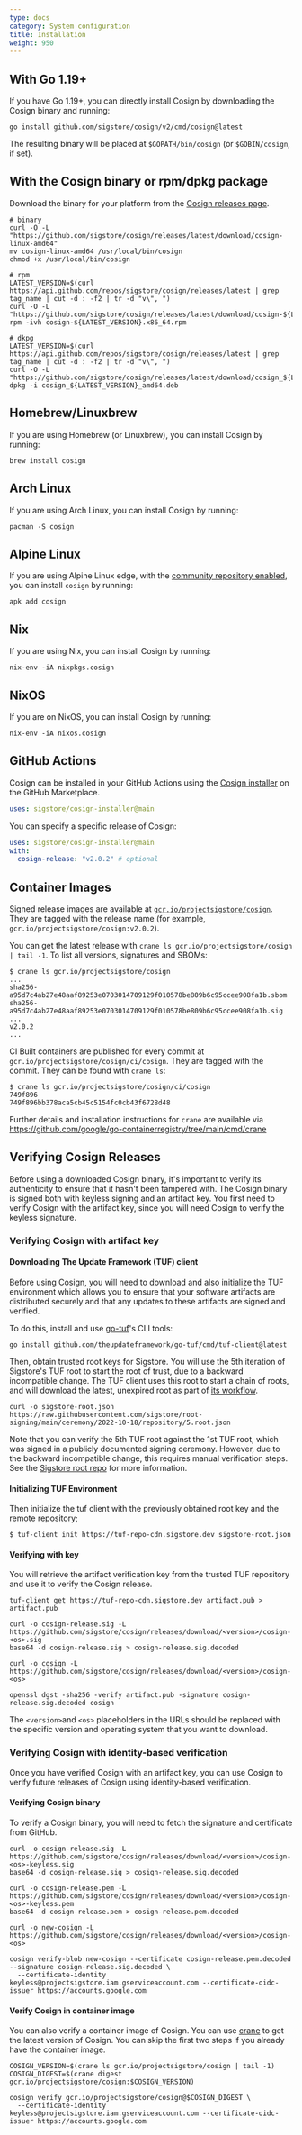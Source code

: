 ```yaml
---
type: docs
category: System configuration
title: Installation
weight: 950
---
```


## With Go 1.19+

If you have Go 1.19+, you can directly install Cosign by downloading the Cosign binary and running:

```console
go install github.com/sigstore/cosign/v2/cmd/cosign@latest
```

The resulting binary will be placed at `$GOPATH/bin/cosign` (or `$GOBIN/cosign`, if set).

## With the Cosign binary or rpm/dpkg package

Download the binary for your platform from the [Cosign releases page](https://github.com/sigstore/cosign/releases/latest).

```console
# binary
curl -O -L "https://github.com/sigstore/cosign/releases/latest/download/cosign-linux-amd64"
mv cosign-linux-amd64 /usr/local/bin/cosign
chmod +x /usr/local/bin/cosign

# rpm
LATEST_VERSION=$(curl https://api.github.com/repos/sigstore/cosign/releases/latest | grep tag_name | cut -d : -f2 | tr -d "v\", ")
curl -O -L "https://github.com/sigstore/cosign/releases/latest/download/cosign-${LATEST_VERSION}.x86_64.rpm"
rpm -ivh cosign-${LATEST_VERSION}.x86_64.rpm

# dkpg
LATEST_VERSION=$(curl https://api.github.com/repos/sigstore/cosign/releases/latest | grep tag_name | cut -d : -f2 | tr -d "v\", ")
curl -O -L "https://github.com/sigstore/cosign/releases/latest/download/cosign_${LATEST_VERSION}_amd64.deb"
dpkg -i cosign_${LATEST_VERSION}_amd64.deb
```

## Homebrew/Linuxbrew

If you are using Homebrew (or Linuxbrew), you can install Cosign by running:

```console
brew install cosign
```

## Arch Linux

If you are using Arch Linux, you can install Cosign by running:

```console
pacman -S cosign
```

## Alpine Linux

If you are using Alpine Linux edge, with the [community repository enabled](https://wiki.alpinelinux.org/w/index.php?title=Enable_Community_Repository),
you can install `cosign` by running:

```console
apk add cosign
```

## Nix

If you are using Nix, you can install Cosign by running:

```console
nix-env -iA nixpkgs.cosign
```

## NixOS

If you are on NixOS, you can install Cosign by running:

```console
nix-env -iA nixos.cosign
```

## GitHub Actions

Cosign can be installed in your GitHub Actions using the [Cosign installer](https://github.com/marketplace/actions/cosign-installer) on the GitHub Marketplace.

```yaml
uses: sigstore/cosign-installer@main
```

You can specify a specific release of Cosign:

```yaml
uses: sigstore/cosign-installer@main
with:
  cosign-release: "v2.0.2" # optional
```

## Container Images

Signed release images are available at [`gcr.io/projectsigstore/cosign`](http://gcr.io/projectsigstore/cosign).
They are tagged with the release name (for example, `gcr.io/projectsigstore/cosign:v2.0.2`).

You can get the latest release with `crane ls gcr.io/projectsigstore/cosign | tail -1`. To list all versions, signatures and SBOMs:

```console
$ crane ls gcr.io/projectsigstore/cosign
...
sha256-a95d7c4ab27e48aaf89253e0703014709129f010578be809b6c95ccee908fa1b.sbom
sha256-a95d7c4ab27e48aaf89253e0703014709129f010578be809b6c95ccee908fa1b.sig
...
v2.0.2
...
```

CI Built containers are published for every commit at `gcr.io/projectsigstore/cosign/ci/cosign`.
They are tagged with the commit.
They can be found with `crane ls`:

```console
$ crane ls gcr.io/projectsigstore/cosign/ci/cosign
749f896
749f896bb378aca5cb45c5154fc0cb43f6728d48
```

Further details and installation instructions for `crane` are available via https://github.com/google/go-containerregistry/tree/main/cmd/crane

## Verifying Cosign Releases

Before using a downloaded Cosign binary, it's important to verify its authenticity to ensure that it hasn't been tampered with. The Cosign binary is signed both with keyless signing and an artifact key. You first need to verify Cosign with the artifact key, since you will need Cosign to verify the keyless signature.

### Verifying Cosign with artifact key

#### Downloading The Update Framework (TUF) client

Before using Cosign, you will need to download and also initialize the TUF environment which allows you to ensure that your software artifacts are distributed securely and that any updates to these artifacts are signed and verified.

To do this, install and use [go-tuf](https://github.com/theupdateframework/go-tuf)'s CLI tools:

```console
go install github.com/theupdateframework/go-tuf/cmd/tuf-client@latest
```

Then, obtain trusted root keys for Sigstore. You will use the 5th iteration of Sigstore's TUF root to start the root of trust, due to a backward incompatible change. The TUF client uses this root to start a chain of roots, and will download the latest, unexpired root as part of [its workflow](https://theupdateframework.github.io/specification/latest/#update-root).

```console
curl -o sigstore-root.json https://raw.githubusercontent.com/sigstore/root-signing/main/ceremony/2022-10-18/repository/5.root.json
```

Note that you can verify the 5th TUF root against the 1st TUF root, which was signed in a publicly documented signing ceremony. However, due to the backward incompatible change, this requires manual verification steps. See the [Sigstore root repo](https://github.com/sigstore/root-signing) for more information.

#### Initializing TUF Environment

Then initialize the tuf client with the previously obtained root key and the remote repository;

```console
$ tuf-client init https://tuf-repo-cdn.sigstore.dev sigstore-root.json
```

#### Verifying with key

You will retrieve the artifact verification key from the trusted TUF repository and use it to verify the Cosign release.

```console
tuf-client get https://tuf-repo-cdn.sigstore.dev artifact.pub > artifact.pub

curl -o cosign-release.sig -L https://github.com/sigstore/cosign/releases/download/<version>/cosign-<os>.sig
base64 -d cosign-release.sig > cosign-release.sig.decoded

curl -o cosign -L https://github.com/sigstore/cosign/releases/download/<version>/cosign-<os>

openssl dgst -sha256 -verify artifact.pub -signature cosign-release.sig.decoded cosign
```

The `<version>`and `<os>` placeholders in the URLs should be replaced with the specific version and operating system that you want to download.

### Verifying Cosign with identity-based verification

Once you have verified Cosign with an artifact key, you can use Cosign to verify future releases of Cosign using identity-based verification. 

#### Verifying Cosign binary

To verify a Cosign binary, you will need to fetch the signature and certificate from GitHub.

```console
curl -o cosign-release.sig -L https://github.com/sigstore/cosign/releases/download/<version>/cosign-<os>-keyless.sig
base64 -d cosign-release.sig > cosign-release.sig.decoded

curl -o cosign-release.pem -L https://github.com/sigstore/cosign/releases/download/<version>/cosign-<os>-keyless.pem
base64 -d cosign-release.pem > cosign-release.pem.decoded

curl -o new-cosign -L https://github.com/sigstore/cosign/releases/download/<version>/cosign-<os>

cosign verify-blob new-cosign --certificate cosign-release.pem.decoded --signature cosign-release.sig.decoded \
  --certificate-identity keyless@projectsigstore.iam.gserviceaccount.com --certificate-oidc-issuer https://accounts.google.com
```

#### Verify Cosign in container image

You can also verify a container image of Cosign. You can use [crane](https://github.com/google/go-containerregistry/blob/main/cmd/crane/README.md) to get the latest version of Cosign. You can skip the first two steps if you already have the container image.

```console
COSIGN_VERSION=$(crane ls gcr.io/projectsigstore/cosign | tail -1)
COSIGN_DIGEST=$(crane digest gcr.io/projectsigstore/cosign:$COSIGN_VERSION)

cosign verify gcr.io/projectsigstore/cosign@$COSIGN_DIGEST \
  --certificate-identity keyless@projectsigstore.iam.gserviceaccount.com --certificate-oidc-issuer https://accounts.google.com
```
